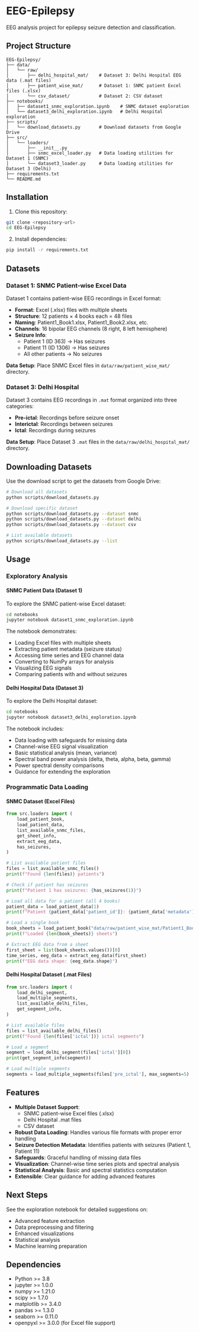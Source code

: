 # EEG-Epilepsy

EEG analysis project for epilepsy seizure detection and classification.

## Project Structure

```
EEG-Epilepsy/
├── data/
│   └── raw/
│       ├── delhi_hospital_mat/    # Dataset 3: Delhi Hospital EEG data (.mat files)
│       ├── patient_wise_mat/      # Dataset 1: SNMC patient Excel files (.xlsx)
│       └── csv_dataset/           # Dataset 2: CSV dataset
├── notebooks/
│   ├── dataset1_snmc_exploration.ipynb    # SNMC dataset exploration
│   └── dataset3_delhi_exploration.ipynb   # Delhi Hospital exploration
├── scripts/
│   └── download_datasets.py       # Download datasets from Google Drive
├── src/
│   └── loaders/
│       ├── __init__.py
│       ├── snmc_excel_loader.py   # Data loading utilities for Dataset 1 (SNMC)
│       └── dataset3_loader.py     # Data loading utilities for Dataset 3 (Delhi)
├── requirements.txt
└── README.md
```

## Installation

1. Clone this repository:
```bash
git clone <repository-url>
cd EEG-Epilepsy
```

2. Install dependencies:
```bash
pip install -r requirements.txt
```

## Datasets

### Dataset 1: SNMC Patient-wise Excel Data

Dataset 1 contains patient-wise EEG recordings in Excel format:
- **Format**: Excel (.xlsx) files with multiple sheets
- **Structure**: 12 patients × 4 books each = 48 files
- **Naming**: Patient1_Book1.xlsx, Patient1_Book2.xlsx, etc.
- **Channels**: 16 bipolar EEG channels (8 right, 8 left hemisphere)
- **Seizure Info**:
  - Patient 1 (ID 363) → Has seizures
  - Patient 11 (ID 1306) → Has seizures
  - All other patients → No seizures

**Data Setup**: Place SNMC Excel files in `data/raw/patient_wise_mat/` directory.

### Dataset 3: Delhi Hospital

Dataset 3 contains EEG recordings in `.mat` format organized into three categories:
- **Pre-ictal**: Recordings before seizure onset
- **Interictal**: Recordings between seizures
- **Ictal**: Recordings during seizures

**Data Setup**: Place Dataset 3 `.mat` files in the `data/raw/delhi_hospital_mat/` directory.

## Downloading Datasets

Use the download script to get the datasets from Google Drive:

```bash
# Download all datasets
python scripts/download_datasets.py

# Download specific dataset
python scripts/download_datasets.py --dataset snmc
python scripts/download_datasets.py --dataset delhi
python scripts/download_datasets.py --dataset csv

# List available datasets
python scripts/download_datasets.py --list
```

## Usage

### Exploratory Analysis

#### SNMC Patient Data (Dataset 1)

To explore the SNMC patient-wise Excel dataset:

```bash
cd notebooks
jupyter notebook dataset1_snmc_exploration.ipynb
```

The notebook demonstrates:
- Loading Excel files with multiple sheets
- Extracting patient metadata (seizure status)
- Accessing time series and EEG channel data
- Converting to NumPy arrays for analysis
- Visualizing EEG signals
- Comparing patients with and without seizures

#### Delhi Hospital Data (Dataset 3)

To explore the Delhi Hospital dataset:

```bash
cd notebooks
jupyter notebook dataset3_delhi_exploration.ipynb
```

The notebook includes:
- Data loading with safeguards for missing data
- Channel-wise EEG signal visualization
- Basic statistical analysis (mean, variance)
- Spectral band power analysis (delta, theta, alpha, beta, gamma)
- Power spectral density comparisons
- Guidance for extending the exploration

### Programmatic Data Loading

#### SNMC Dataset (Excel Files)

```python
from src.loaders import (
    load_patient_book,
    load_patient_data,
    list_available_snmc_files,
    get_sheet_info,
    extract_eeg_data,
    has_seizures,
)

# List available patient files
files = list_available_snmc_files()
print(f"Found {len(files)} patients")

# Check if patient has seizures
print(f"Patient 1 has seizures: {has_seizures(1)}")

# Load all data for a patient (all 4 books)
patient_data = load_patient_data(1)
print(f"Patient {patient_data['patient_id']}: {patient_data['metadata']['num_books']} books")

# Load a single book
book_sheets = load_patient_book("data/raw/patient_wise_mat/Patient1_Book1.xlsx")
print(f"Loaded {len(book_sheets)} sheets")

# Extract EEG data from a sheet
first_sheet = list(book_sheets.values())[0]
time_series, eeg_data = extract_eeg_data(first_sheet)
print(f"EEG data shape: {eeg_data.shape}")
```

#### Delhi Hospital Dataset (.mat Files)

```python
from src.loaders import (
    load_delhi_segment,
    load_multiple_segments,
    list_available_delhi_files,
    get_segment_info,
)

# List available files
files = list_available_delhi_files()
print(f"Found {len(files['ictal'])} ictal segments")

# Load a segment
segment = load_delhi_segment(files['ictal'][0])
print(get_segment_info(segment))

# Load multiple segments
segments = load_multiple_segments(files['pre_ictal'], max_segments=5)
```

## Features

- **Multiple Dataset Support**: 
  - SNMC patient-wise Excel files (.xlsx)
  - Delhi Hospital .mat files
  - CSV dataset
- **Robust Data Loading**: Handles various file formats with proper error handling
- **Seizure Detection Metadata**: Identifies patients with seizures (Patient 1, Patient 11)
- **Safeguards**: Graceful handling of missing data files
- **Visualization**: Channel-wise time series plots and spectral analysis
- **Statistical Analysis**: Basic and spectral statistics computation
- **Extensible**: Clear guidance for adding advanced features

## Next Steps

See the exploration notebook for detailed suggestions on:
- Advanced feature extraction
- Data preprocessing and filtering
- Enhanced visualizations
- Statistical analysis
- Machine learning preparation

## Dependencies

- Python >= 3.8
- jupyter >= 1.0.0
- numpy >= 1.21.0
- scipy >= 1.7.0
- matplotlib >= 3.4.0
- pandas >= 1.3.0
- seaborn >= 0.11.0
- openpyxl >= 3.0.0 (for Excel file support)
